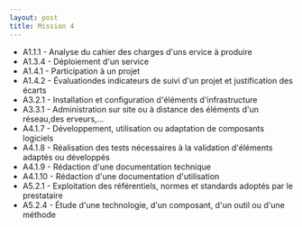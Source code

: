 ```yaml
---
layout: post
title: Mission 4
---
```


- A1.1.1 - Analyse du cahier des charges d'uns ervice à produire
- A1.3.4 - Déploiement d'un service
- A1.4.1 - Participation à un projet
- A1.4.2 - Évaluationdes indicateurs de suivi d'un projet et justification des écarts
- A3.2.1 - Installation et configuration d'éléments d'infrastructure
- A3.3.1 - Administration sur site ou à distance des éléments d'un réseau,des erveurs,...
- A4.1.7 - Développement, utilisation ou adaptation de composants logiciels
- A4.1.8 - Réalisation des tests nécessaires à la validation d'éléments adaptés ou développés
- A4.1.9 - Rédaction d'une documentation technique
- A4.1.10 - Rédaction d'une documentation d'utilisation
- A5.2.1 - Exploitation des référentiels, normes et standards adoptés par le prestataire
- A5.2.4 - Étude d'une technologie, d'un composant, d'un outil ou d'une méthode
